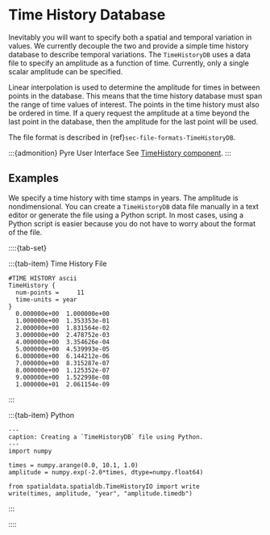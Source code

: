 # Time History Database

Inevitably you will want to specify both a spatial and temporal variation in values.
We currently decouple the two and provide a simple time history database to describe temporal variations.
The `TimeHistoryDB` uses a data file to specify an amplitude as a function of time.
Currently, only a single scalar amplitude can be specified.

Linear interpolation is used to determine the amplitude for times in between points in the database.
This means that the time history database must span the range of time values of interest.
The points in the time history must also be ordered in time.
If a query request the amplitude at a time beyond the last point in the database, then the amplitude for the last point will be used.

The file format is described in {ref}`sec-file-formats-TimeHistoryDB`.

:::{admonition} Pyre User Interface
See [TimeHistory component](../components/spatialdb/TimeHistory.md).
:::

## Examples

We specify a time history with time stamps in years.
The amplitude is nondimensional.
You can create a `TimeHistoryDB` data file manually in a text editor or generate the file using a Python script.
In most cases, using a Python script is easier because you do not have to worry about the format of the file.

::::{tab-set}

:::{tab-item} Time History File

```{code-block} c++
#TIME HISTORY ascii
TimeHistory {
  num-points =     11
  time-units = year
}
  0.000000e+00  1.000000e+00
  1.000000e+00  1.353353e-01
  2.000000e+00  1.831564e-02
  3.000000e+00  2.478752e-03
  4.000000e+00  3.354626e-04
  5.000000e+00  4.539993e-05
  6.000000e+00  6.144212e-06
  7.000000e+00  8.315287e-07
  8.000000e+00  1.125352e-07
  9.000000e+00  1.522998e-08
  1.000000e+01  2.061154e-09
```

:::

:::{tab-item} Python

```{code-block} python
---
caption: Creating a `TimeHistoryDB` file using Python.
---
import numpy

times = numpy.arange(0.0, 10.1, 1.0)
amplitude = numpy.exp(-2.0*times, dtype=numpy.float64)

from spatialdata.spatialdb.TimeHistoryIO import write
write(times, amplitude, "year", "amplitude.timedb")
```

:::

::::
